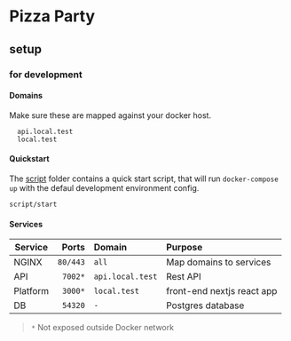 # Pizza Party

## setup

### for development

#### Domains

Make sure these are mapped against your docker host.

```
  api.local.test
  local.test
```

#### Quickstart

The [script](https://github.com/github/scripts-to-rule-them-all) folder contains a quick start script, that will run `docker-compose up` with the defaul development environment config.

```
script/start
```

#### Services

| Service  |    Ports | Domain           | Purpose                    |
| -------- | -------: | :--------------- | :------------------------- |
| NGINX    | `80/443` | `all`            | Map domains to services    |
| API      |  `7002*` | `api.local.test` | Rest API                   |
| Platform |  `3000*` | `local.test`     | front-end nextjs react app |
| DB       |  `54320` | `-`              | Postgres database          |

> `*` Not exposed outside Docker network
